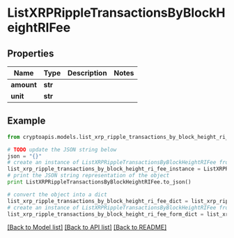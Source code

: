 # ListXRPRippleTransactionsByBlockHeightRIFee


## Properties
Name | Type | Description | Notes
------------ | ------------- | ------------- | -------------
**amount** | **str** |  | 
**unit** | **str** |  | 

## Example

```python
from cryptoapis.models.list_xrp_ripple_transactions_by_block_height_ri_fee import ListXRPRippleTransactionsByBlockHeightRIFee

# TODO update the JSON string below
json = "{}"
# create an instance of ListXRPRippleTransactionsByBlockHeightRIFee from a JSON string
list_xrp_ripple_transactions_by_block_height_ri_fee_instance = ListXRPRippleTransactionsByBlockHeightRIFee.from_json(json)
# print the JSON string representation of the object
print ListXRPRippleTransactionsByBlockHeightRIFee.to_json()

# convert the object into a dict
list_xrp_ripple_transactions_by_block_height_ri_fee_dict = list_xrp_ripple_transactions_by_block_height_ri_fee_instance.to_dict()
# create an instance of ListXRPRippleTransactionsByBlockHeightRIFee from a dict
list_xrp_ripple_transactions_by_block_height_ri_fee_form_dict = list_xrp_ripple_transactions_by_block_height_ri_fee.from_dict(list_xrp_ripple_transactions_by_block_height_ri_fee_dict)
```
[[Back to Model list]](../README.md#documentation-for-models) [[Back to API list]](../README.md#documentation-for-api-endpoints) [[Back to README]](../README.md)


